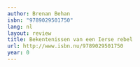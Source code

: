 ```yaml
---
author: Brenan Behan
isbn: "9789029501750"
lang: nl
layout: review
title: Bekentenissen van een Ierse rebel
url: http://www.isbn.nu/9789029501750
year: 0
---
```

